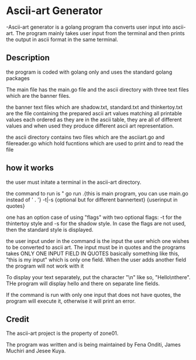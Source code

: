 # Ascii-art Generator
-Ascii-art generator is a golang program tha converts user input into ascii-art.
The program mainly takes user input from the terminal and then prints the output in ascii format in the same terminal.
## Description 
<p>the program is coded with golang only and uses the standard golang packages<p>
<p>The main file has the main.go file and the ascii directory with three text files which are the banner files.<p>
<P>the banner text files which  are shadow.txt, standard.txt and thinkertoy.txt are the file containing the prepared ascii art values matching all printable values each ordered as they are in the ascii table, they are all of different values and when used they produce different ascii art representation.<p>
<p>the ascii directory contains two files which are the asciiart.go and filereader.go which hold fucntions which are used  to print and to read the file<p>

## how it works
<P>the user must initate a terminal in the ascii-art directory.<p>
<p>the command to run is " go run .{this is main program, you can use main.go instead of ' . '}     -t|-s   {optional but for different bannertext}  {userinput in quotes}<p>
<p>one has an option case of using "flags" with two optional flags: -t for the thintertoy style and -s for the shadow style. In case the flags are not used, then the standard style is displayed. <p>
<P>the user input under in the command is the input the user which one wishes to be converted to ascii art. The input must be in quotes and the programs takes ONLY ONE INPUT FIELD IN QUOTES basically something like this, "this is my input" which is only one field. When the user adds another field the program will not work with it<p>
<p>To display your text separately, put the character "\n" like so, "Hello\nthere". THe program will display hello and there on separate line fields. <p>
<p>If the command is run with only one input that does not have quotes, the program will execute it, otherwise it will print an error.<p>

## Credit
<p>The ascii-art project is the property of zone01.<p>
<p>The program was written and is being maintained by Fena Onditi, James Muchiri and Jesee Kuya.<p>



